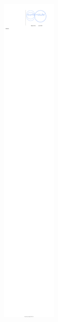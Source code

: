 
![Alt text](https://raw.githubusercontent.com/miguelemosreverte/word_matcher/0.0.0/Leafin%20WordMatcher%20Readme.svg?token=ACF2PCBPKUYXR7C3IPYKIMTAY7HXU)
